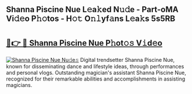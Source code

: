 ## Shanna Piscine Nue L𝚎a𝚔ed N𝚞𝚍e - Part-oMA Vi𝚍𝚎o P𝚑𝚘tos - H𝚘𝚝 O𝚗𝚕yf𝚊ns L𝚎a𝚔s 5s5RB

# <h2><a href="http://kf9a4x.oniu.top/?m=Shanna+Piscine+Nue">🔗👉 🔴 Shanna Piscine Nue P𝚑ot𝚘𝚜 V𝚒d𝚎o</a></h2>

[![Shanna Piscine Nue Nu𝚍e𝚜](https://i.imgur.com/0qMVB7G.gif)](http://kf9a4x.oniu.top/?m=Shanna+Piscine+Nue)
Digital trendsetter Shanna Piscine Nue, known for disseminating dance and lifestyle ideas, through performances and personal vlogs. Outstanding magician's assistant Shanna Piscine Nue, recognized for their remarkable abilities and accomplishments in assisting magicians.  
